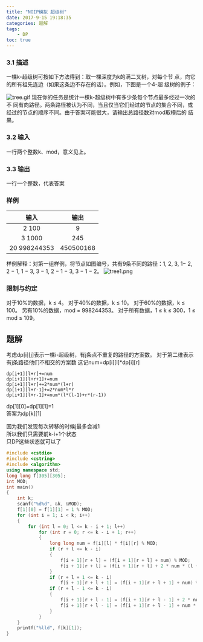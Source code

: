 ```yaml
---
title: "NOIP模拟 超级树"
date: 2017-9-15 19:18:35
categories: 题解
tags:
    - DP
toc: true
---
```


### 3.1 描述
一棵k-超级树可按如下方法得到：取一棵深度为k的满二叉树，对每个节
点，向它的所有祖先连边（如果这条边不存在的话）。例如，下图是一个4-超
级树的例子：
<!--more-->
![tree.gif](https://i.loli.net/2017/09/15/59bbb7efc36c1.gif)
现在你的任务是统计一棵k-超级树中有多少条每个节点最多经过一次的不
同有向路径。两条路径被认为不同，当且仅当它们经过的节点的集合不同，或
经过的节点的顺序不同。由于答案可能很大，请输出总路径数对mod取模后的
结果。

### 3.2 输入
一行两个整数k、mod，意义见上。  

### 3.3 输出
一行一个整数，代表答案

### 样例
|输入|输出|
|:-:|:-:|
|2 100| 9|
|3 1000 |245|
|20 998244353 |450500168|

样例解释：对第一组样例，将节点如图编号，共有9条不同的路径：1, 2, 3, 1−
2, 2 − 1, 1 − 3, 3 − 1, 2 − 1 − 3, 3 − 1 − 2。
![tree1.png](https://i.loli.net/2017/09/15/59bbb8a0e55bc.png)

### 限制与约定
对于10%的数据，k ≤ 4。
对于40%的数据，k ≤ 10。
对于60%的数据，k ≤ 100。
另有10%的数据，mod = 998244353。
对于所有数据，1 ≤ k ≤ 300，1 ≤ mod ≤ 109。


## 题解
考虑dp[i][j]表示一棵i-超级树，有j条点不重复的路径的方案数。
对于第二维表示有j条路径他们不相交的方案数
这记num=dp[i][l]\*dp[i][r]  

```
dp[i+1][l+r]+=num  
dp[i+1][l+r+1]+=num  
dp[i+1][l+r]+=2*num*(l+r)  
dp[i+1][l+r-1]+=2*num*l*r  
dp[i+1][l+r-1]+=num*(l*(l-1)+r*(r-1))  
```

dp[1][0]=dp[1][1]=1   
答案为dp[k][1]  

因为我们发现每次转移的时候j最多会减1  
所以我们只需要前k-i+1个状态  
只DP这些状态就可以了

```c++
#include <cstdio>
#include <cstring>
#include <algorithm>
using namespace std;
long long f[305][305];
int MOD;
int main()
{
	int k;
	scanf("%d%d", &k, &MOD);
	f[1][0] = f[1][1] = 1 % MOD;
	for (int i = 1; i < k; i++)
	{
		for (int l = 0; l <= k - i + 1; l++)
			for (int r = 0; r <= k - i + 1; r++)
			{
				long long num = f[i][l] * f[i][r] % MOD;
				if (r + l <= k - i)
				{
					f[i + 1][r + l] = (f[i + 1][r + l] + num) % MOD;
					f[i + 1][r + l] = (f[i + 1][r + l] + 2 * num * (l + r) % MOD) % MOD;
				}
				if (r + l + 1 <= k - i)
					f[i + 1][r + l + 1] = (f[i + 1][r + l + 1] + num) % MOD;
				if (r + l - 1 <= k - i)
				{
					f[i + 1][r + l - 1] = (f[i + 1][r + l - 1] + 2 * num * l * r % MOD) % MOD;
					f[i + 1][r + l - 1] = (f[i + 1][r + l - 1] + num * (l * (l - 1) + r * (r - 1)) % MOD) % MOD;
				}
			}
	}
	printf("%lld", f[k][1]);
}

```